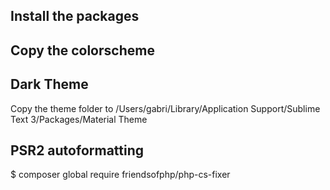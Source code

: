 ## Install the packages

## Copy the colorscheme

## Dark Theme
Copy the theme folder to 
/Users/gabri/Library/Application Support/Sublime Text 3/Packages/Material Theme

## PSR2 autoformatting
$ composer global require friendsofphp/php-cs-fixer

